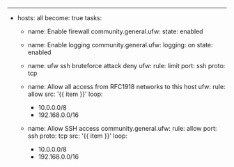 ---
- hosts: all
  become: true
  tasks:
  - name: Enable firewall
    community.general.ufw:
      state: enabled
  - name: Enable logging
    community.general.ufw:
      logging: on
      state: enabled

  - name: ufw ssh bruteforce attack deny
    ufw:
      rule: limit
      port: ssh
      proto: tcp

  - name: Allow all access from RFC1918 networks to this host
    ufw:
      rule: allow
      src: '{{ item }}'
    loop:
      - 10.0.0.0/8
      - 192.168.0.0/16

  - name: Allow SSH access
    community.general.ufw:
      rule: allow
      port: ssh
      proto: tcp
      src: '{{ item }}'
    loop:
      - 10.0.0.0/8
      - 192.168.0.0/16
